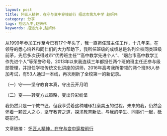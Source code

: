 ```yaml
---
layout: post
title: 怀匠人精神，在守与变中穿梭前行 招远市第九中学 赵妍伟
category: 分享
tags: 招远九中,赵妍伟
keywords: 招远九中,赵妍伟
---
```


从1999年参加工作至今已有17个年头了，我一直担任班主任工作，十几年来，在领导的悉心培养和同仁们的大力帮助下，我所任班级的成绩总是名列全校同类班级前茅，先后多次获得过市“优秀班主任”“高中教学先进个人”、“烟台市高中教学工作先进个人”等荣誉称号。2013年以来我连续三年都担任两个班的班主任还参与级部管理，并担任学校传统文化讲座的讲师，2016年高考我所带领的两个班98人参加考试，有53人通过一本线，再次刷新了全校第一的新记录。

（一）守——坚守教育本真，守出云开月明

（二）变——转变方式策略，变出异彩纷呈

我仍然只是一个教书匠，但我享受着这种雕琢打磨美玉的过程。未来的我，仍然会怀着一颗匠人之心，坚守教育之道，探求教育新法，与我的学生、同事们一起，砥砺前行。

文章链接：
[怀匠人精神，在守与变中穿梭前行](http://pan.baidu.com/s/1pLc40WV)
